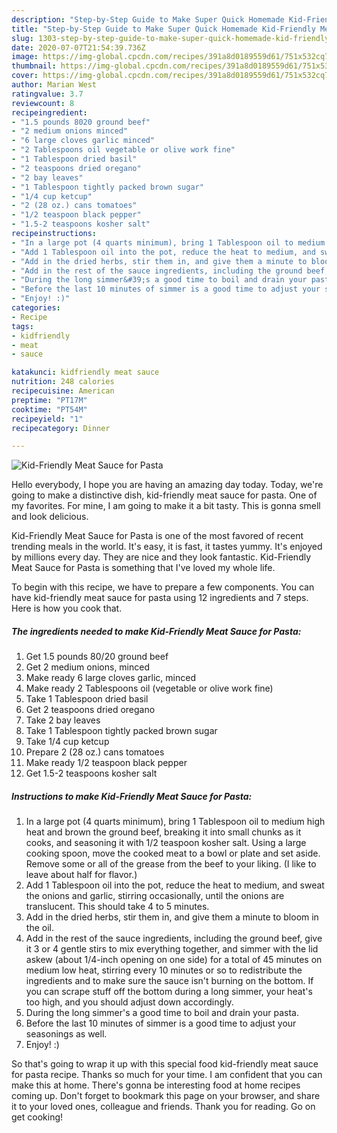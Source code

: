 ```yaml
---
description: "Step-by-Step Guide to Make Super Quick Homemade Kid-Friendly Meat Sauce for Pasta"
title: "Step-by-Step Guide to Make Super Quick Homemade Kid-Friendly Meat Sauce for Pasta"
slug: 1303-step-by-step-guide-to-make-super-quick-homemade-kid-friendly-meat-sauce-for-pasta
date: 2020-07-07T21:54:39.736Z
image: https://img-global.cpcdn.com/recipes/391a8d0189559d61/751x532cq70/kid-friendly-meat-sauce-for-pasta-recipe-main-photo.jpg
thumbnail: https://img-global.cpcdn.com/recipes/391a8d0189559d61/751x532cq70/kid-friendly-meat-sauce-for-pasta-recipe-main-photo.jpg
cover: https://img-global.cpcdn.com/recipes/391a8d0189559d61/751x532cq70/kid-friendly-meat-sauce-for-pasta-recipe-main-photo.jpg
author: Marian West
ratingvalue: 3.7
reviewcount: 8
recipeingredient:
- "1.5 pounds 8020 ground beef"
- "2 medium onions minced"
- "6 large cloves garlic minced"
- "2 Tablespoons oil vegetable or olive work fine"
- "1 Tablespoon dried basil"
- "2 teaspoons dried oregano"
- "2 bay leaves"
- "1 Tablespoon tightly packed brown sugar"
- "1/4 cup ketcup"
- "2 (28 oz.) cans tomatoes"
- "1/2 teaspoon black pepper"
- "1.5-2 teaspoons kosher salt"
recipeinstructions:
- "In a large pot (4 quarts minimum), bring 1 Tablespoon oil to medium high heat and brown the ground beef, breaking it into small chunks as it cooks, and seasoning it with 1/2 teaspoon kosher salt. Using a large cooking spoon, move the cooked meat to a bowl or plate and set aside. Remove some or all of the grease from the beef to your liking. (I like to leave about half for flavor.)"
- "Add 1 Tablespoon oil into the pot, reduce the heat to medium, and sweat the onions and garlic, stirring occasionally, until the onions are translucent. This should take 4 to 5 minutes."
- "Add in the dried herbs, stir them in, and give them a minute to bloom in the oil."
- "Add in the rest of the sauce ingredients, including the ground beef, give it 3 or 4 gentle stirs to mix everything together, and simmer with the lid askew (about 1/4-inch opening on one side) for a total of 45 minutes on medium low heat, stirring every 10 minutes or so to redistribute the ingredients and to make sure the sauce isn&#39;t burning on the bottom. If you can scrape stuff off the bottom during a long simmer, your heat&#39;s too high, and you should adjust down accordingly."
- "During the long simmer&#39;s a good time to boil and drain your pasta."
- "Before the last 10 minutes of simmer is a good time to adjust your seasonings as well."
- "Enjoy! :)"
categories:
- Recipe
tags:
- kidfriendly
- meat
- sauce

katakunci: kidfriendly meat sauce 
nutrition: 248 calories
recipecuisine: American
preptime: "PT17M"
cooktime: "PT54M"
recipeyield: "1"
recipecategory: Dinner

---
```



![Kid-Friendly Meat Sauce for Pasta](https://img-global.cpcdn.com/recipes/391a8d0189559d61/751x532cq70/kid-friendly-meat-sauce-for-pasta-recipe-main-photo.jpg)

Hello everybody, I hope you are having an amazing day today. Today, we're going to make a distinctive dish, kid-friendly meat sauce for pasta. One of my favorites. For mine, I am going to make it a bit tasty. This is gonna smell and look delicious.



Kid-Friendly Meat Sauce for Pasta is one of the most favored of recent trending meals in the world. It's easy, it is fast, it tastes yummy. It's enjoyed by millions every day. They are nice and they look fantastic. Kid-Friendly Meat Sauce for Pasta is something that I've loved my whole life.


To begin with this recipe, we have to prepare a few components. You can have kid-friendly meat sauce for pasta using 12 ingredients and 7 steps. Here is how you cook that.

<!--inarticleads1-->

##### The ingredients needed to make Kid-Friendly Meat Sauce for Pasta:

1. Get 1.5 pounds 80/20 ground beef
1. Get 2 medium onions, minced
1. Make ready 6 large cloves garlic, minced
1. Make ready 2 Tablespoons oil (vegetable or olive work fine)
1. Take 1 Tablespoon dried basil
1. Get 2 teaspoons dried oregano
1. Take 2 bay leaves
1. Take 1 Tablespoon tightly packed brown sugar
1. Take 1/4 cup ketcup
1. Prepare 2 (28 oz.) cans tomatoes
1. Make ready 1/2 teaspoon black pepper
1. Get 1.5-2 teaspoons kosher salt




<!--inarticleads2-->

##### Instructions to make Kid-Friendly Meat Sauce for Pasta:

1. In a large pot (4 quarts minimum), bring 1 Tablespoon oil to medium high heat and brown the ground beef, breaking it into small chunks as it cooks, and seasoning it with 1/2 teaspoon kosher salt. Using a large cooking spoon, move the cooked meat to a bowl or plate and set aside. Remove some or all of the grease from the beef to your liking. (I like to leave about half for flavor.)
1. Add 1 Tablespoon oil into the pot, reduce the heat to medium, and sweat the onions and garlic, stirring occasionally, until the onions are translucent. This should take 4 to 5 minutes.
1. Add in the dried herbs, stir them in, and give them a minute to bloom in the oil.
1. Add in the rest of the sauce ingredients, including the ground beef, give it 3 or 4 gentle stirs to mix everything together, and simmer with the lid askew (about 1/4-inch opening on one side) for a total of 45 minutes on medium low heat, stirring every 10 minutes or so to redistribute the ingredients and to make sure the sauce isn&#39;t burning on the bottom. If you can scrape stuff off the bottom during a long simmer, your heat&#39;s too high, and you should adjust down accordingly.
1. During the long simmer&#39;s a good time to boil and drain your pasta.
1. Before the last 10 minutes of simmer is a good time to adjust your seasonings as well.
1. Enjoy! :)




So that's going to wrap it up with this special food kid-friendly meat sauce for pasta recipe. Thanks so much for your time. I am confident that you can make this at home. There's gonna be interesting food at home recipes coming up. Don't forget to bookmark this page on your browser, and share it to your loved ones, colleague and friends. Thank you for reading. Go on get cooking!
